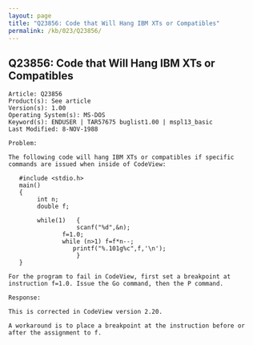 ```yaml
---
layout: page
title: "Q23856: Code that Will Hang IBM XTs or Compatibles"
permalink: /kb/023/Q23856/
---
```


## Q23856: Code that Will Hang IBM XTs or Compatibles

	Article: Q23856
	Product(s): See article
	Version(s): 1.00
	Operating System(s): MS-DOS
	Keyword(s): ENDUSER | TAR57675 buglist1.00 | mspl13_basic
	Last Modified: 8-NOV-1988
	
	Problem:
	
	The following code will hang IBM XTs or compatibles if specific
	commands are issued when inside of CodeView:
	
	   #include <stdio.h>
	   main()
	   {
	        int n;
	        double f;
	
	        while(1)   {
	                   scanf("%d",&n);
	               f=1.0;
	               while (n>1) f=f*n--;
	                  printf("%.101g%c",f,'\n');
	                   }
	   }
	
	For the program to fail in CodeView, first set a breakpoint at
	instruction f=1.0. Issue the Go command, then the P command.
	
	Response:
	
	This is corrected in CodeView version 2.20.
	
	A workaround is to place a breakpoint at the instruction before or
	after the assignment to f.
